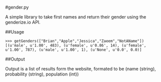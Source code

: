 #gender.py

A simple library to take first names and return their gender using the genderize.io API.

##Usage

    >>> getGenders(["Brian","Apple","Jessica","Zaeem","NotAName"])
    [(u'male', u'1.00', 483), (u'female', u'0.86', 14), (u'female', u'1.00', 787), (u'male', u'1.00', 1), (u'None', u'0.0', 0.0)]

##Output

Output is a list of results form the website, formated to be (name (string), probability (string), population (int))
